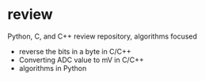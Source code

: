 # review
Python, C, and C++ review repository, algorithms focused
- reverse the bits in a byte in C/C++
- Converting ADC value to mV in C/C++  
- algorithms in Python
  
